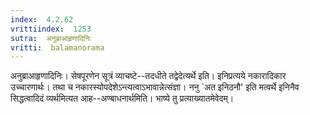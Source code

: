 ```yaml
---
index:  4.2.62
vrittiindex:  1253
sutra:  अनुब्राआहृणादिनिः
vritti:  balamanorama 
---
```


अनुब्राआहृणादिनिः। सेषपूरणेन सूत्रं व्याचष्टे--तदधीते तद्वेदेत्यर्थे इति। इनिप्रत्यये नकारादिकार उच्चारणार्थः। तथा च नकारस्योपदेशेऽन्त्यत्वाऽभावान्नेत्संज्ञा। ननु `अत इनिठनौ' इति मत्वर्थे इनिनैव सिद्धत्वादिदं व्यर्थमित्यत आह--अण्बाधनार्थमिति। भाष्ये तु प्रत्याख्यातमेवेदम्।

